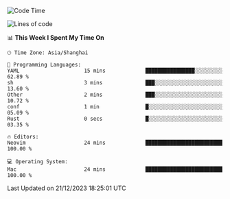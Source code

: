 <!--START_SECTION:waka-->
![Code Time](http://img.shields.io/badge/Code%20Time-1%2C765%20hrs%2048%20mins-blue)

![Lines of code](https://img.shields.io/badge/From%20Hello%20World%20I%27ve%20Written-285.1%20thousand%20lines%20of%20code-blue)

📊 **This Week I Spent My Time On** 

```text
🕑︎ Time Zone: Asia/Shanghai

💬 Programming Languages: 
YAML                     15 mins             ████████████████░░░░░░░░░   62.89 % 
sh                       3 mins              ███░░░░░░░░░░░░░░░░░░░░░░   13.60 % 
Other                    2 mins              ███░░░░░░░░░░░░░░░░░░░░░░   10.72 % 
conf                     1 min               █░░░░░░░░░░░░░░░░░░░░░░░░   05.09 % 
Rust                     0 secs              █░░░░░░░░░░░░░░░░░░░░░░░░   03.35 % 

🔥 Editors: 
Neovim                   24 mins             █████████████████████████   100.00 % 

💻 Operating System: 
Mac                      24 mins             █████████████████████████   100.00 % 
```


 Last Updated on 21/12/2023 18:25:01 UTC
<!--END_SECTION:waka-->
